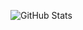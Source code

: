<!-- 包含所有commits和私有贡献 -->
![GitHub Stats](https://pixel-profile.vercel.app/api/github-stats?username=AxiaoJJ&&theme=rainbow&screen_effect=true&include_all_commits=true&count_private=true&hide=rank,contributions&dithering=true&pixelate_avatar=false
)
